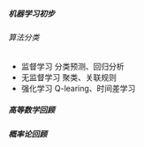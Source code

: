 ##### 机器学习初步 
###### 算法分类
- 监督学习
  分类预测、回归分析
- 无监督学习
  聚类、关联规则
- 强化学习
  Q-learing、时间差学习
  
  
  
  
##### 高等数学回顾
##### 概率论回顾
